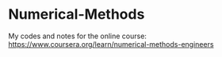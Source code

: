 # Numerical-Methods
My codes and notes for the online course: https://www.coursera.org/learn/numerical-methods-engineers
